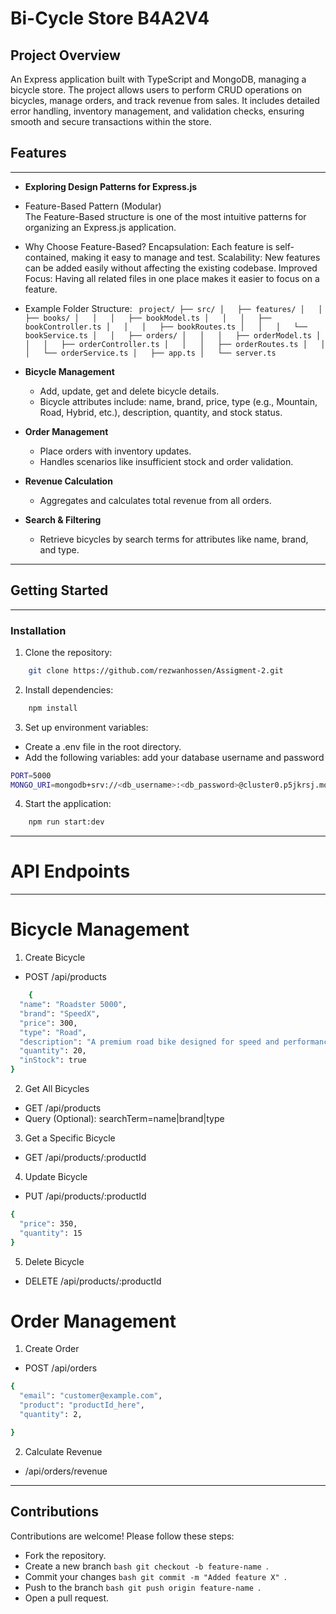 # Bi-Cycle Store B4A2V4

## Project Overview

An Express application built with TypeScript and MongoDB, managing a bicycle store. The project allows users to perform CRUD operations on bicycles, manage orders, and track revenue from sales. It includes detailed error handling, inventory management, and validation checks, ensuring smooth and secure transactions within the store.

## Features

---

- **Exploring Design Patterns for Express.js**
- Feature-Based Pattern (Modular)
  </br>
  The Feature-Based structure is one of the most intuitive patterns for organizing an Express.js application.
- Why Choose Feature-Based?
  Encapsulation: Each feature is self-contained, making it easy to manage and test.
  Scalability: New features can be added easily without affecting the existing codebase.
  Improved Focus: Having all related files in one place makes it easier to focus on a feature.
- Example Folder Structure:
  `
 project/
├── src/
│   ├── features/
│   │   ├── books/
│   │   │   ├── bookModel.ts
│   │   │   ├── bookController.ts
│   │   │   ├── bookRoutes.ts
│   │   │   └── bookService.ts
│   │   ├── orders/
│   │   │   ├── orderModel.ts
│   │   │   ├── orderController.ts
│   │   │   ├── orderRoutes.ts
│   │   │   └── orderService.ts
│   ├── app.ts
│   └── server.ts`

- **Bicycle Management**

  - Add, update, get and delete bicycle details.
  - Bicycle attributes include: name, brand, price, type (e.g., Mountain, Road, Hybrid, etc.), description, quantity, and stock status.

- **Order Management**
  - Place orders with inventory updates.
  - Handles scenarios like insufficient stock and order validation.
- **Revenue Calculation**
  - Aggregates and calculates total revenue from all orders.
- **Search & Filtering**
  - Retrieve bicycles by search terms for attributes like name, brand, and type.

---

## Getting Started

---

### Installation

1. Clone the repository:

```bash
    git clone https://github.com/rezwanhossen/Assigment-2.git
```

2. Install dependencies:

```bash
    npm install
```

3. Set up environment variables:

- Create a .env file in the root directory.
- Add the following variables: add your database username and password

```bash
PORT=5000
MONGO_URI=mongodb+srv://<db_username>:<db_password>@cluster0.p5jkrsj.mongodb.net/?retryWrites=true&w=majority&appName=Cluster0

```

4. Start the application:

```bash
    npm run start:dev
```

---

# API Endpoints

---

<h1> Bicycle Management</h1>

1. Create Bicycle

- POST /api/products

```bash
    {
  "name": "Roadster 5000",
  "brand": "SpeedX",
  "price": 300,
  "type": "Road",
  "description": "A premium road bike designed for speed and performance.",
  "quantity": 20,
  "inStock": true
}

```

2. Get All Bicycles

- GET /api/products
- Query (Optional): searchTerm=name|brand|type

3. Get a Specific Bicycle

- GET /api/products/:productId

4. Update Bicycle

- PUT /api/products/:productId

```bash
{
  "price": 350,
  "quantity": 15
}


```

5. Delete Bicycle

- DELETE /api/products/:productId

<h1>Order Management</h1>

1. Create Order

- POST /api/orders

```bash
{
  "email": "customer@example.com",
  "product": "productId_here",
  "quantity": 2,

}


```

2. Calculate Revenue

- /api/orders/revenue

---

## Contributions

Contributions are welcome! Please follow these steps:

- Fork the repository.
- Create a new branch `bash git checkout -b feature-name `.
- Commit your changes `bash git commit -m "Added feature X" `.
- Push to the branch `bash git push origin feature-name `.
- Open a pull request.
